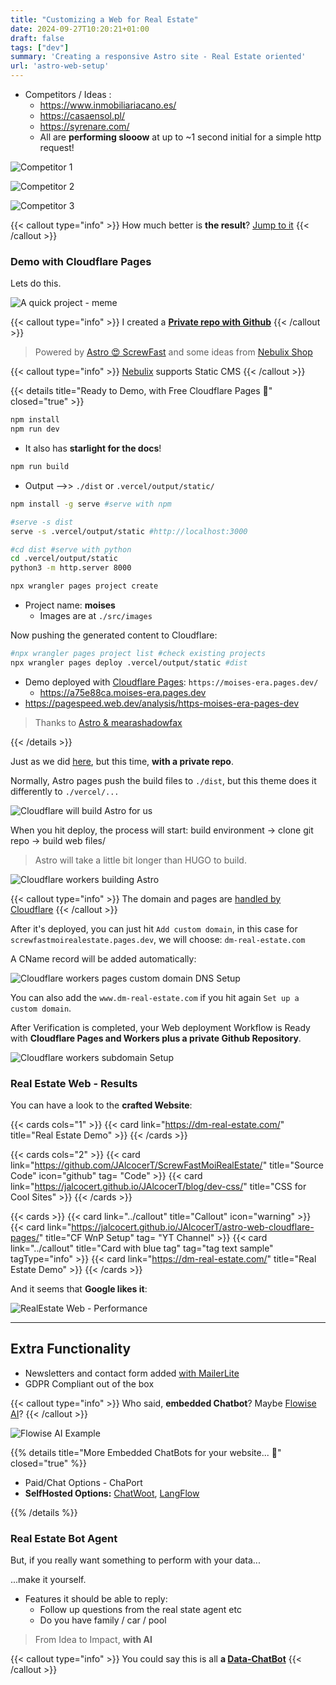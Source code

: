 ```yaml
---
title: "Customizing a Web for Real Estate"
date: 2024-09-27T10:20:21+01:00
draft: false
tags: ["dev"]
summary: 'Creating a responsive Astro site - Real Estate oriented'
url: 'astro-web-setup'
---
```


* Competitors / Ideas :
  * https://www.inmobiliariacano.es/
  * https://casaensol.pl/
  * https://syrenare.com/
  * All are **performing slooow** at up to ~1 second initial for a simple http request!

![Competitor 1](/blog_img/web/success3-realestate/uptime-realestate-demo.png)

![Competitor 2](/blog_img/web/success3-realestate/uptime-casaensol.png)

![Competitor 3](/blog_img/web/success3-realestate/uptime-cano.png)

{{< callout type="info" >}}
How much better is **the result**? [Jump to it](#real-estate-web---results)
{{< /callout >}}



### Demo with Cloudflare Pages

Lets do this.

![A quick project - meme](/blog_img/memes/zinedine-zidane-materazzi.gif#center)


{{< callout type="info" >}}
I created a [**Private repo with Github**](https://github.com/JAlcocerT/ScrewFastMoiRealEstate)
{{< /callout >}}


> Powered by [Astro 😍 ScrewFast](https://github.com/JAlcocerT/ScrewFast) and some ideas from [Nebulix Shop](https://nebulix.unfolding.io/shop/buy-me-a-cocktail/)

{{< callout type="info" >}}
[Nebulix](https://github.com/unfolding-io/nebulix) supports Static CMS
{{< /callout >}}

{{< details title="Ready to Demo, with Free Cloudflare Pages 📌" closed="true" >}}

```sh
npm install
npm run dev
```

* It also has **starlight for the docs**!

```sh
npm run build
```
* Output -->> `./dist` or `.vercel/output/static/`


```sh
npm install -g serve #serve with npm

#serve -s dist
serve -s .vercel/output/static #http://localhost:3000

#cd dist #serve with python
cd .vercel/output/static
python3 -m http.server 8000
```

```sh
npx wrangler pages project create
```

* Project name: **moises**
  * Images are at `./src/images`

Now pushing the generated content to Cloudflare:

```sh
#npx wrangler pages project list #check existing projects
npx wrangler pages deploy .vercel/output/static #dist 
```

* Demo deployed with [Cloudflare Pages](https://jalcocert.github.io/JAlcocerT/astro-web-cloudflare-pages/#setup-cloudflare-workers-and-pages): `https://moises-era.pages.dev/`
  * https://a75e88ca.moises-era.pages.dev
* https://pagespeed.web.dev/analysis/https-moises-era-pages-dev

> Thanks to [Astro & mearashadowfax](https://github.com/mearashadowfax/ScrewFast)

{{< /details >}}

Just as we did [here](https://jalcocert.github.io/JAlcocerT/astro-web-cloudflare-pages/#setup-cloudflare-workers-and-pages), but this time, **with a private repo**.

<!-- {{< callout type="warning" >}}
I had to create a separate project with the wrangler (belonging to the repo).
{{< /callout >}} -->


Normally, Astro pages push the build files to `./dist`, but this theme does it differently to `./vercel/...`

![Cloudflare will build Astro for us](/blog_img/web/success3-realestate/Cloudflare-BuildAstro.png)

When you hit deploy, the process will start: build environment -> clone git repo -> build web files/

> Astro will take a little bit longer than HUGO to build.

![Cloudflare workers building Astro](/blog_img/web/success3-realestate/Cloudflare-WorkersnPages-Astro.png)


{{< callout type="info" >}}
  The domain and pages are [handled by Cloudflare](https://jalcocert.github.io/JAlcocerT/astro-web-cloudflare-pages/)
{{< /callout >}}

After it's deployed, you can just hit `Add custom domain`, in this case for `screwfastmoirealestate.pages.dev`, we will choose: `dm-real-estate.com`

A CName record will be added automatically:

![Cloudflare workers pages custom domain DNS Setup](/blog_img/web/success3-realestate/RealEstate-DNS.png)

You can also add the `www.dm-real-estate.com` if you hit again `Set up a custom domain`.

After Verification is completed, your Web deployment Workflow is Ready with **Cloudflare Pages and Workers plus a private Github Repository**.

![Cloudflare workers subdomain Setup](/blog_img/web/success3-realestate/RealEstate-Domains.png)

### Real Estate Web - Results

You can have a look to the **crafted Website**:

{{< cards cols="1" >}}
  {{< card link="https://dm-real-estate.com/" title="Real Estate Demo" >}}
{{< /cards >}}

{{< cards cols="2" >}}
  {{< card link="https://github.com/JAlcocerT/ScrewFastMoiRealEstate/" title="Source Code" icon="github" tag= "Code" >}}
  {{< card link="https://jalcocert.github.io/JAlcocerT/blog/dev-css/" title="CSS for Cool Sites" >}}
{{< /cards >}}



{{< cards >}}
  {{< card link="../callout" title="Callout" icon="warning" >}}
  {{< card link="https://jalcocert.github.io/JAlcocerT/astro-web-cloudflare-pages/" title="CF WnP Setup" tag= "YT Channel" >}}
  {{< card link="../callout" title="Card with blue tag" tag="tag text sample" tagType="info" >}}
  {{< card link="https://dm-real-estate.com/" title="Real Estate Demo" >}}
{{< /cards >}}

<!-- 

* [Source Code](https://github.com/JAlcocerT/ScrewFastMoiRealEstate). -->

<!-- * [Source Code](https://github.com/IoTechCrafts/ScrewFastMoises). -->

And it seems that **Google likes it**:

![RealEstate Web - Performance](/blog_img/web/success3-realestate/RealEstate-Results.png)


---

## Extra Functionality

* Newsletters and contact form added [with MailerLite](https://jalcocert.github.io/JAlcocerT/blog/dev-forms/#mailerlite)
* GDPR Compliant out of the box

{{< callout type="info" >}}
Who said, **embedded Chatbot**? Maybe [Flowise AI](https://fossengineer.com/selfhosting-flowise-ai/)?
{{< /callout >}}

![Flowise AI Example](/blog_img/GenAI/pdf-flowise.png)

{{% details title="More Embedded ChatBots for your website... 🚀" closed="true" %}}

* Paid/Chat Options - ChaPort
* **SelfHosted Options:** [ChatWoot](https://fossengineer.com/selfhosting-chatwoot/), [LangFlow](https://fossengineer.com/free-open-source-chat-bots/)

{{% /details %}}

### Real Estate Bot Agent

But, if you really want something to perform with your data...

...make it yourself.

* Features it should be able to reply:
  * Follow up questions from the real state agent etc
  * Do you have family / car / pool

> From Idea to Impact, **with AI**


{{< callout type="info" >}}
You could say this is all **a [Data-ChatBot](https://github.com/JAlcocerT/Data-Chat)**
{{< /callout >}}

<!-- 
Observability Platform for LLMs
  https://github.com/traceloop/openllmetry
  https://github.com/langfuse/langfuse
  
  Epam Dial + prometheus + grafana
  Or with LangSmith
Also DataDog - https://docs.datadoghq.com/llm_observability/ -->

<!-- Goals:
  • AI Gen
    LangChain
    LocalModels: with Docker
    From Streamlit to Chainlit / Gradio: https://pypi.org/project/gradio/
    LLMOps: MLFlow, Airflow, VectorDBs… Onboarding Guide - GenAI-X Innovation Team - EPAM Knowledge Base
      mlflow/mlflow: Open source platform for the machine learning lifecycle (github.com)
    GPT4-Turbo
  • V3 of ML trainnings - To include MLFlow
Airflow to start some job? -->